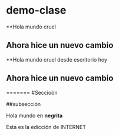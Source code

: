 ﻿# demo-clase

**Hola mundo cruel
## Ahora hice un nuevo cambio


**Hola mundo cruel desde escritorio hoy
## Ahora hice un nuevo cambio
=======
#Seccioón


##subsección

Hola mundo en **negrita**



Esta es la edicción de INTERNET

